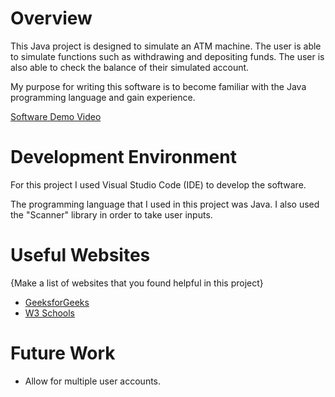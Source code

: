 # Overview

This Java project is designed to simulate an ATM machine. The user is able to simulate functions such
as withdrawing and depositing funds. The user is also able to check the balance of their simulated account.

My purpose for writing this software is to become familiar with the Java programming language and gain experience.

[Software Demo Video](https://youtu.be/S_RpPZNmTkg)

# Development Environment

For this project I used Visual Studio Code (IDE) to develop the software.

The programming language that I used in this project was Java. I also used the "Scanner"
library in order to take user inputs.

# Useful Websites

{Make a list of websites that you found helpful in this project}
* [GeeksforGeeks](https://www.geeksforgeeks.org/java/)
* [W3 Schools](https://www.w3schools.com/java/java_intro.asp)

# Future Work

* Allow for multiple user accounts.
